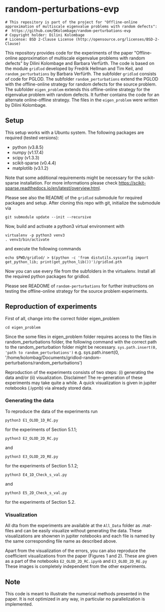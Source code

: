 # random-perturbations-evp

```
# This repository is part of the project for "Offline-online approximation of multiscale eigenvalue problems with random defects":
#  https://github.com/DKolombage/random-perturbations-evp
# Copyright holder: Dilini Kolombage
# License: BSD 2-Clause License (http://opensource.org/licenses/BSD-2-Clause)
```

This repository provides code for the experiments of the paper "Offline-online approximation of multiscale eigenvalue problems with random defects" by Dilini Kolombage and Barbara Verfürth. The code is based on the module `gridlod` developed by Fredrik Hellman and Tim Keil, and `random_perturbations` by Barbara Verfürth. The subfolder `gridlod` consists of code for PGLOD. The subfolder `random_perturbations` extend the PGLOD with the offline-online strategy for random defects for the source problem. The subfolder `eigen_problem` extends this offline-online strategy for the eigenvalue problem with random defects. It further contains the code for an alternate online-offline strategy. The files in the `eigen_problem` were written by Dilini Kolombage.

## Setup

This setup works with a Ubuntu system. The following packages are required (tested versions):
 - python (v3.8.5)
 - numpy (v1.17.4)
 - scipy (v1.3.3)
 - scikit-sparse (v0.4.4) 
 - matplotlib (v3.1.2)
 
Note that some additional requirements might be necessary for the scikit-sparse installation. For more informations please check https://scikit-sparse.readthedocs.io/en/latest/overview.html.

Please see also the README of the `gridlod` submodule for required packages and setup.
After cloning this repo with git, initialize the submodule via

```
git submodule update --init --recursive
```

Now, build and activate a python3 virtual environment with

```
virtualenv -p python3 venv3
. venv3/bin/activate
```

and execute the following commands

```
echo $PWD/gridlod/ > $(python -c 'from distutils.sysconfig import get_python_lib; print(get_python_lib())')/gridlod.pth
```
Now you can use every file from the subfolders in the virtualenv. Install all the required python packages for gridlod. 

Please see READOME of `random-perturbations` for further instructions on testing the offline-online strategy for the source problem experiments.

## Reproduction of experiments

First of all, change into the correct folder eigen_problem

```
cd eigen_problem
```
Since the some files in eigen_problem folder requires access to the files in random_perturbations folder, the following command with the correct path to the random_perturbation folder might be necessary. 
`sys.path.insert(0, 'path to random_perturbations')`  e.g. sys.path.insert(0, '/home/kolombag/Documents/gridlod-random-perturbations/random_perturbations')


Reproduction of the experiments consists of two steps: (i) generating the data and/or (ii) visualization. 
Disclaimer! The re-generation of these experiments may take quite a while. A quick visualization is given in jupiter notebooks (.iypnb) via already stored data. 

### Generating the data
To reproduce the data of the experiments run

```
python3 E1_OLOD_1D_RC.py
```

for the experiments of Section 5.1.1;

```
python3 E2_OLOD_2D_RC.py
```

and

```
python3 E3_OLOD_2D_RE.py
```

for the experiments of Section 5.1.2;

```
python3 E4_1D_Check_s_val.py
```

and

```
python3 E5_2D_Check_s_val.py
```

for the experiments of Section 5.2. 

### Visualization
All dta from the experiments are available at the `All_Data` folder as .mat-files and can be easily visualize without generating the data. These visualizations are shownen in jupiter notebooks and each file is named by the same corresponding file name as described above.

Apart from the visualization of the errors, you can also reproduce the coefficient visualizations from the paper (Figures 1 and 2). These are given as a part of the notebooks 
``E2_OLOD_2D_RC.ipynb`` and ``E3_OLOD_2D_RE.py``
These images is completely independent from the other experiments.

## Note
This code is meant to illustrate the numerical methods presented in the paper. It is not optimized in any way, in particular no parallelization is implemented. 

